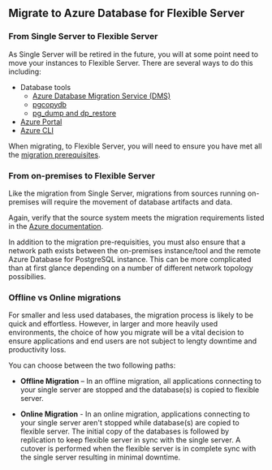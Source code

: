 ## Migrate to Azure Database for Flexible Server

### From Single Server to Flexible Server

As Single Server will be retired in the future, you will at some point need to move your instances to Flexible Server.  There are several ways to do this including:

- Database tools
  - [Azure Database Migration Service (DMS)](https://learn.microsoft.com/en-us/azure/dms/tutorial-postgresql-azure-postgresql-online)
  - [pgcopydb](https://github.com/dimitri/pgcopydb)
  - [pg_dump and dp_restore](https://learn.microsoft.com/en-us/azure/postgresql/migrate/how-to-migrate-using-dump-and-restore)
- [Azure Portal](https://learn.microsoft.com/en-us/azure/postgresql/migrate/how-to-migrate-single-to-flexible-portal)
- [Azure CLI](https://learn.microsoft.com/en-us/azure/postgresql/migrate/how-to-migrate-single-to-flexible-cli)

When migrating, to Flexible Server, you will need to ensure you have met all the [migration prerequisites](https://learn.microsoft.com/en-us/azure/postgresql/migrate/concepts-single-to-flexible#migration-prerequisites).

### From on-premises to Flexible Server

Like the migration from Single Server, migrations from sources running on-premises will require the movement of database artifacts and data.

Again, verify that the source system meets the migration requirements listed in the [Azure documentation](https://learn.microsoft.com/en-us/azure/postgresql/migrate/concepts-single-to-flexible#migration-prerequisites).

In addition to the migration pre-requisities, you must also ensure that a network path exists between the on-premises instance/tool and the remote Azure Database for PostgreSQL instance.  This can be more complicated than at first glance depending on a number of different network topology possibilies.

### Offline vs Online migrations

For smaller and less used databases, the migration process is likely to be quick and effortless.  However, in larger and more heavily used environments, the choice of how you migrate will be a vital decision to ensure applications and end users are not subject to lengty downtime and productivity loss.

You can choose between the two following paths:

- **Offline Migration** – In an offline migration, all applications connecting to your single server are stopped and the database(s) is copied to flexible server.

- **Online Migration** - In an online migration, applications connecting to your single server aren't stopped while database(s) are copied to flexible server. The initial copy of the databases is followed by replication to keep flexible server in sync with the single server. A cutover is performed when the flexible server is in complete sync with the single server resulting in minimal downtime.
